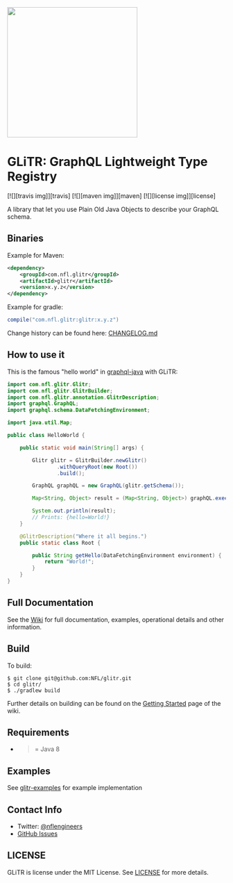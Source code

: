 <img src="http://static.nfl.com/static/content/public/static/img/logos/nfl-engineering-light.svg" width="300" />

# GLiTR: GraphQL Lightweight Type Registry

[![][travis img]][travis]
[![][maven img]][maven]
[![][license img]][license]

A library that let you use Plain Old Java Objects to describe your GraphQL schema.

## Binaries

Example for Maven:

```xml
<dependency>
    <groupId>com.nfl.glitr</groupId>
    <artifactId>glitr</artifactId>
    <version>x.y.z</version>
</dependency>
```

Example for gradle:

```gradle
compile("com.nfl.glitr:glitr:x.y.z")
```

Change history can be found here: [CHANGELOG.md](https://github.com/NFL/glitr/blob/master/CHANGELOG.md)

## How to use it

This is the famous "hello world" in [graphql-java](https://github.com/graphql-java/graphql-java) with GLiTR:

```java
import com.nfl.glitr.Glitr;
import com.nfl.glitr.GlitrBuilder;
import com.nfl.glitr.annotation.GlitrDescription;
import graphql.GraphQL;
import graphql.schema.DataFetchingEnvironment;

import java.util.Map;

public class HelloWorld {

    public static void main(String[] args) {

        Glitr glitr = GlitrBuilder.newGlitr()
                .withQueryRoot(new Root())
                .build();

        GraphQL graphQL = new GraphQL(glitr.getSchema());

        Map<String, Object> result = (Map<String, Object>) graphQL.execute("{hello}").getData();

        System.out.println(result);
        // Prints: {hello=World!}
    }

    @GlitrDescription("Where it all begins.")
    public static class Root {

        public String getHello(DataFetchingEnvironment environment) {
            return "World!";
        }
    }
}
```

## Full Documentation

See the [Wiki](https://github.com/NFL/glitr/wiki/) for full documentation, examples, operational details and other information.

## Build

To build:

```
$ git clone git@github.com:NFL/glitr.git
$ cd glitr/
$ ./gradlew build
```

Further details on building can be found on the [Getting Started](https://github.com/NFL/glitr/wiki/Getting-Started) page of the wiki.

## Requirements

 - >= Java 8

## Examples 

See [glitr-examples](https://github.com/NFL/glitr/tree/master/glitr-examples/src/main/java/com/nfl/dm/glitr/examples) for example implementation

## Contact Info

- Twitter: [@nflengineers](http://twitter.com/nflengineers)
- [GitHub Issues](https://github.com/NFL/glitr/issues)


## LICENSE

GLiTR is license under the MIT License. See [LICENSE](LICENSE) for more details.